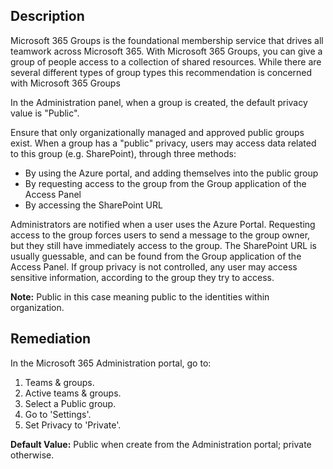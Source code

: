 ## Description

Microsoft 365 Groups is the foundational membership service that drives all teamwork across Microsoft 365. With Microsoft 365 Groups, you can give a group of people access to a collection of shared resources. While there are several different types of group types this recommendation is concerned with Microsoft 365 Groups

In the Administration panel, when a group is created, the default privacy value is "Public".

Ensure that only organizationally managed and approved public groups exist. When a group has a "public" privacy, users may access data related to this group (e.g. SharePoint), through three methods:
- By using the Azure portal, and adding themselves into the public group
- By requesting access to the group from the Group application of the Access Panel
- By accessing the SharePoint URL

Administrators are notified when a user uses the Azure Portal. Requesting access to the group forces users to send a message to the group owner, but they still have immediately access to the group. The SharePoint URL is usually guessable, and can be found from the Group application of the Access Panel. If group privacy is not controlled, any user may access sensitive information, according to the group they try to access.

**Note:** Public in this case meaning public to the identities within organization.

## Remediation

In the Microsoft 365 Administration portal, go to:

1. Teams & groups.
2. Active teams & groups.
3. Select a Public group.
4. Go to 'Settings'.
5. Set Privacy to 'Private'.

**Default Value:** Public when create from the Administration portal; private otherwise.
